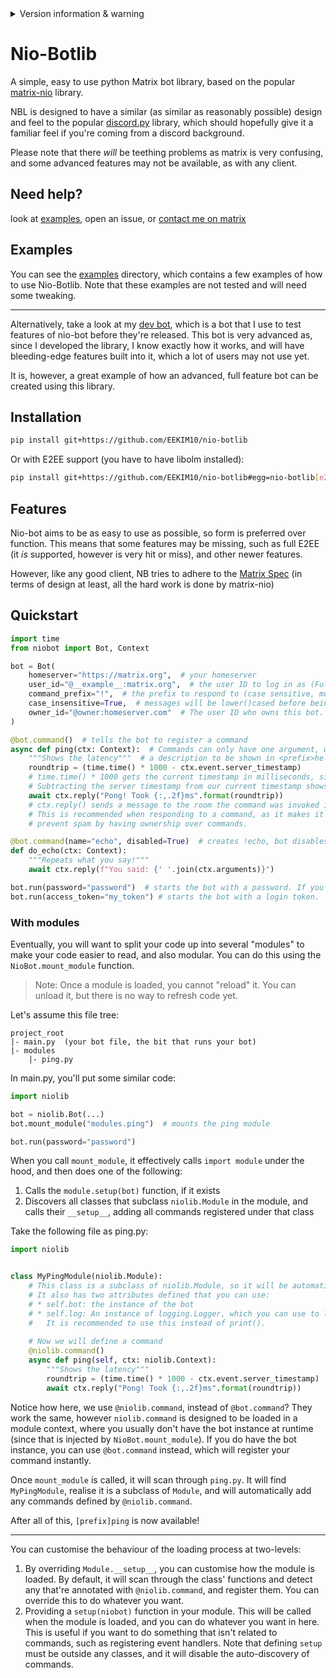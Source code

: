 <details>
    <summary>Version information & warning</summary>
This library does not currently have a "stable" version, as such all versions will be `0.1.0.dev<Commit Number>+g<Commit Hash>`.
In order to pin to a specific version you should use the following in a requirements.txt or equivelant:
    
```
matrix-nio @ git+https://github.com/EEKIM10/niobot.git@<commit number>
# or for e2ee
matrix-nio[e2ee] @ git+https://github.com/EEKIM10/niobot.git@<commit number>
```
</details>

# Nio-Botlib
A simple, easy to use python Matrix bot library, based on the popular 
[matrix-nio](https://pypi.org/project/matrix-nio/) library.

NBL is designed to have a similar (as similar as reasonably possible) design and feel to the popular 
[discord.py](https://pypi.org/project/discord.py) library, which should hopefully give it a familiar feel if you're
coming from a discord background.

Please note that there *will* be teething problems as matrix is very confusing, and some advanced features may not be
available, as with any client.

## Need help?
look at [examples](/examples), open an issue, or [contact me on matrix](https://matrix.to/#/@nex:nexy7574.co.uk)

## Examples
You can see the [examples](/examples) directory, which contains a few examples of how to use Nio-Botlib.
Note that these examples are not tested and will need some tweaking.

---

Alternatively, take a look at my [dev bot](https://github.com/EEKIM10/niobot-test), which is a bot that I use to test
features of nio-bot before they're released.
This bot is very advanced as, since I developed the library, I know exactly how it works, and will have bleeding-edge
features built into it, which a lot of users may not use yet.

It is, however, a great example of how an advanced, full feature bot can be created using this library.

## Installation
```bash
pip install git+https://github.com/EEKIM10/nio-botlib
```
Or with E2EE support (you have to have libolm installed):
```bash
pip install git+https://github.com/EEKIM10/nio-botlib#egg=nio-botlib[e2ee]
```

## Features
Nio-bot aims to be as easy to use as possible, so form is preferred over function. This means that some features may be
missing, such as full E2EE (it *is* supported, however is very hit or miss), and other newer features.

However, like any good client, NB tries to adhere to the 
[Matrix Spec](https://spec.matrix.org/v1.7/client-server-api) (in terms of design at least, all the hard work is 
done by matrix-nio)

## Quickstart
```python
import time
from niobot import Bot, Context

bot = Bot(
    homeserver="https://matrix.org",  # your homeserver
    user_id="@__example__:matrix.org",  # the user ID to log in as (Fully qualified)
    command_prefix="!",  # the prefix to respond to (case sensitive, must be lowercase if below is True)
    case_insensitive=True,  # messages will be lower()cased before being handled. This is recommended.
    owner_id="@owner:homeserver.com"  # The user ID who owns this bot. Optional, but required for bot.is_owner(...).
)

@bot.command()  # tells the bot to register a command
async def ping(ctx: Context):  # Commands can only have one argument, which is the context.
    """Shows the latency"""  # a description to be shown in <prefix>help (optional)
    roundtrip = (time.time() * 1000 - ctx.event.server_timestamp)
    # time.time() * 1000 gets the current timestamp in milliseconds, since server_timestamp is in milliseconds
    # Subtracting the server timestamp from our current timestamp shows how long it took for us to get the server event
    await ctx.reply("Pong! Took {:,.2f}ms".format(roundtrip))
    # ctx.reply() sends a message to the room the command was invoked in, and automatically adds a reply marker
    # This is recommended when responding to a command, as it makes it easier to follow the conversation, and can
    # prevent spam by having ownership over commands.

@bot.command(name="echo", disabled=True)  # creates !echo, but disables the command (it won't show up in help, or run)
def do_echo(ctx: Context):
    """Repeats what you say!"""
    await ctx.reply(f"You said: {' '.join(ctx.arguments)}")

bot.run(password="password")  # starts the bot with a password. If you already have a login token, see:
bot.run(access_token="my_token") # starts the bot with a login token.
```

### With modules
Eventually, you will want to split your code up into several "modules" to make your code easier to read, and also
modular. You can do this using the `NioBot.mount_module` function.

> Note: Once a module is loaded, you cannot "reload" it. You can unload it, but there is no way to refresh code yet.

Let's assume this file tree:
```
project_root
|- main.py  (your bot file, the bit that runs your bot)
|- modules
    |- ping.py
```

In main.py, you'll put some similar code:
```python
import niolib

bot = niolib.Bot(...)
bot.mount_module("modules.ping")  # mounts the ping module

bot.run(password="password")
```

When you call `mount_module`, it effectively calls `import module` under the hood, and then does one of the following:

1. Calls the `module.setup(bot)` function, if it exists
2. Discovers all classes that subclass `niolib.Module` in the module, and calls their `__setup__`, adding all commands
registered under that class

Take the following file as ping.py:
```python
import niolib


class MyPingModule(niolib.Module):
    # This class is a subclass of niolib.Module, so it will be automatically discovered and loaded
    # It also has two attributes defined that you can use:
    # * self.bot: the instance of the bot
    # * self.log: An instance of logging.Logger, which you can use to log messages to the console or log file.
    #   It is recommended to use this instead of print().
    
    # Now we will define a command
    @niolib.command()
    async def ping(self, ctx: niolib.Context):
        """Shows the latency"""
        roundtrip = (time.time() * 1000 - ctx.event.server_timestamp)
        await ctx.reply("Pong! Took {:,.2f}ms".format(roundtrip))
```

Notice how here, we use `@niolib.command`, instead of `@bot.command`? They work the same, however
`niolib.command` is designed to be loaded in a module context, where you usually don't have the bot instance at runtime
(since that is injected by `NioBot.mount_module`). If you do have the bot instance, you can use `@bot.command` instead,
which will register your command instantly.

Once `mount_module` is called, it will scan through `ping.py`. It will find `MyPingModule`, realise it is a subclass
of `Module`, and will automatically add any commands defined by `@niolib.command`.

After all of this, `[prefix]ping` is now available!

---

You can customise the behaviour of the loading process at two-levels:

1. By overriding `Module.__setup__`, you can customise how the module is loaded. By default, it will scan through the
class' functions and detect any that're annotated with `@niolib.command`, and register them. You can override this
to do whatever you want.
2. Providing a `setup(niobot)` function in your module. This will be called when the module is loaded, and you can
do whatever you want in here. This is useful if you want to do something that isn't related to commands, such as
registering event handlers. Note that defining `setup` must be outside any classes, and it will disable the
auto-discovery of commands.

